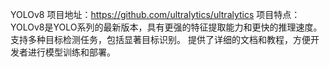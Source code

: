  YOLOv8
项目地址：https://github.com/ultralytics/ultralytics
项目特点：
YOLOv8是YOLO系列的最新版本，具有更强的特征提取能力和更快的推理速度。
支持多种目标检测任务，包括显著目标识别。
提供了详细的文档和教程，方便开发者进行模型训练和部署。